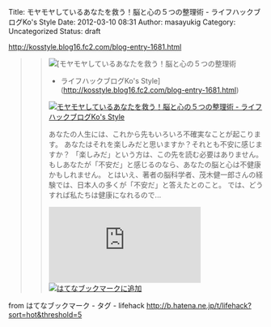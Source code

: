 Title: モヤモヤしているあなたを救う！脳と心の５つの整理術 - ライフハックブログKo's Style
Date: 2012-03-10 08:31
Author: masayukig
Category: Uncategorized
Status: draft

<http://kosstyle.blog16.fc2.com/blog-entry-1681.html>  
  
  

> > ![](http://cdn-ak.favicon.st-hatena.com/?url=http%3A%2F%2Fkosstyle.blog16.fc2.com%2F)[モヤモヤしているあなたを救う！脳と心の５つの整理術
> > - ライフハックブログKo's
> > Style](http://kosstyle.blog16.fc2.com/blog-entry-1681.html)
> >
> > [![モヤモヤしているあなたを救う！脳と心の５つの整理術 -
> > ライフハックブログKo's
> > Style](http://cdn-ak.b.st-hatena.com/entryimage/84472445-1331209700.jpg "モヤモヤしているあなたを救う！脳と心の５つの整理術 - ライフハックブログKo's Style")](http://kosstyle.blog16.fc2.com/blog-entry-1681.html)
> >
> > あなたの人生には、これから先もいろいろ不確実なことが起こります。
> > あなたはそれを楽しみだと思いますか？それとも不安に感じますか？
> > 「楽しみだ」という方は、この先を読む必要はありません。
> > もしあなたが「不安だ」と感じるのなら、あなたの脳と心は不健康かもしれません。
> > とはいえ、著者の脳科学者、茂木健一郎さんの経験では、日本人の多くが「不安だ」と答えたとのこと。
> > では、どうすれば私たちは健康になれるので...
> >
> > [![はてなブックマーク -
> > モヤモヤしているあなたを救う！脳と心の５つの整理術 -
> > ライフハックブログKo's
> > Style](http://b.hatena.ne.jp/entry/image/http://kosstyle.blog16.fc2.com/blog-entry-1681.html "はてなブックマーク - モヤモヤしているあなたを救う！脳と心の５つの整理術 - ライフハックブログKo's Style")](http://b.hatena.ne.jp/entry/http://kosstyle.blog16.fc2.com/blog-entry-1681.html)
> > [![はてなブックマークに追加](http://b.hatena.ne.jp/images/append.gif "はてなブックマークに追加")](http://b.hatena.ne.jp/append?http://kosstyle.blog16.fc2.com/blog-entry-1681.html)

  
  
from はてなブックマーク - タグ - lifehack
<http://b.hatena.ne.jp/t/lifehack?sort=hot&threshold=5>
